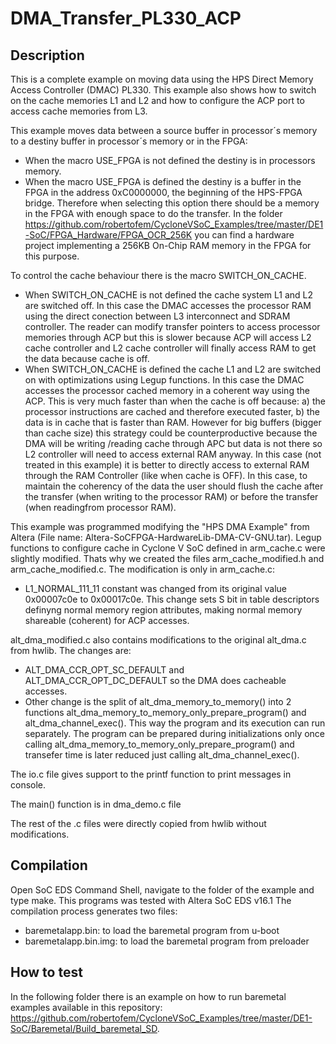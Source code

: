 ﻿DMA_Transfer_PL330_ACP
======================

Description
-----------
This is a complete example on moving data using the HPS Direct Memory Access Controller (DMAC) PL330. This example also shows how to switch on the cache memories L1 and L2 and how to configure the ACP port to access cache memories from L3.
 
This example moves data between a source buffer in processor´s memory to a destiny buffer in processor´s memory or in the FPGA:
* When the macro USE_FPGA is not defined the destiny is in processors memory.
* When the macro USE_FPGA is defined the destiny is a buffer in the FPGA in the address 0xC0000000, the beginning of the HPS-FPGA bridge. Therefore when selecting this option there should be a memory in the FPGA with enough space to do the transfer. In the folder https://github.com/robertofem/CycloneVSoC_Examples/tree/master/DE1-SoC/FPGA_Hardware/FPGA_OCR_256K you can find a hardware project implementing a 256KB On-Chip RAM memory in the FPGA for this purpose.
    
To control the cache behaviour there is the macro SWITCH_ON_CACHE.
* When SWITCH_ON_CACHE is not defined the cache system L1 and L2 are switched off. In this case the DMAC accesses the processor RAM using the direct conection between L3 interconnect and SDRAM controller. The reader can modify transfer pointers to access processor memories  through ACP but this is slower because ACP will access L2 cache controller and L2 cache controller will finally access RAM to get the data because cache is off.
* When SWITCH_ON_CACHE is defined the cache L1 and L2 are switched on with optimizations using Legup functions. In this case the DMAC accesses the processor cached memory in a coherent way using the ACP. This is very much faster than when the cache is off because: a) the  processor instructions are cached and therefore executed faster, b) the data is in cache that is faster than RAM. 
      However for big buffers (bigger than cache size) this strategy could be counterproductive because the DMA will be writing /reading cache through APC but data is not there so L2 controller will need to access external RAM anyway. In this case (not treated in this example) it is better to directly access to external RAM through the RAM Controller (like when cache is OFF). In this case, to maintain the coherency of the data the user should flush the cache after the transfer (when writing to the processor RAM) or before the transfer (when readingfrom processor RAM).

This example was programmed modifying the "HPS DMA Example" from Altera (File name: Altera-SoCFPGA-HardwareLib-DMA-CV-GNU.tar).
Legup functions to configure cache in Cyclone V SoC defined in arm_cache.c were slightly modified. Thats why we created the files arm_cache_modified.h and arm_cache_modified.c. The modification is only in arm_cache.c: 
* L1_NORMAL_111_11 constant was changed from its original value  0x00007c0e to 0x00017c0e. This change sets S bit in table  descriptors definyng normal memory region attributes, making  normal memory shareable (coherent) for ACP accesses.

alt_dma_modified.c also contains modifications to the original alt_dma.c from hwlib. The changes are:
* ALT_DMA_CCR_OPT_SC_DEFAULT and ALT_DMA_CCR_OPT_DC_DEFAULT so the DMA does cacheable accesses. 
* Other change is the split of alt_dma_memory_to_memory() into 2 functions alt_dma_memory_to_memory_only_prepare_program() and alt_dma_channel_exec(). This way the program and its execution can run separately. The program can be prepared during initializations only once calling alt_dma_memory_to_memory_only_prepare_program() and transefer time is later reduced just calling alt_dma_channel_exec().

The io.c file gives support to the printf function to print messages in console. 

The main() function is in dma_demo.c file 

The rest of the .c files were directly copied from hwlib without modifications.

Compilation
-----------
Open SoC EDS Command Shell, navigate to the folder of the example and type make.
This programs was tested with Altera SoC EDS v16.1
The compilation process generates two files:
* baremetalapp.bin: to load the baremetal program from u-boot
* baremetalapp.bin.img: to load the baremetal program from preloader
    
How to test
-----------
In the following folder there is an example on how to run baremetal examples available in this repository:
https://github.com/robertofem/CycloneVSoC_Examples/tree/master/DE1-SoC/Baremetal/Build_baremetal_SD.
